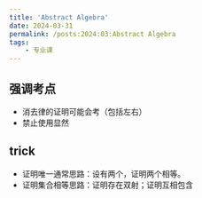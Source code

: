 ```yaml
---
title: 'Abstract Algebra'
date: 2024-03-31
permalink: /posts:2024:03:Abstract Algebra
tags:
    - 专业课
---
```


## 强调考点

+ 消去律的证明可能会考（包括左右）
+ 禁止使用显然



## trick

+ 证明唯一通常思路：设有两个，证明两个相等。
+ 证明集合相等思路：证明存在双射；证明互相包含